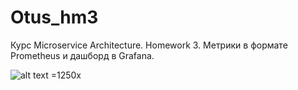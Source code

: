 # Otus_hm3
Курс Microservice Architecture. Homework 3. Метрики в формате Prometheus и дашборд в Grafana. 

![alt text =1250x](https://i.ibb.co/h2drWyL/otus-hm3-result.png)


